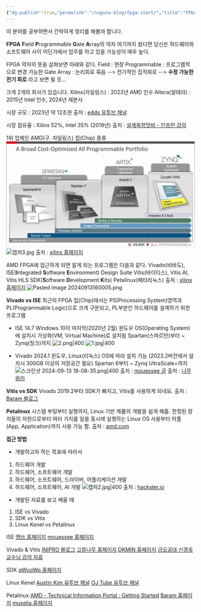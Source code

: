 ```yaml
---
{"dg-publish":true,"permalink":"/nuguna-blog/fpga-start/","title":"FPGA 첫 포스팅"}
---
```


이 분야를 공부하면서 간략하게 정리를 해볼까 합니다.

**FPGA**
**F**ield **P**rogrammable **G**ate **A**rray의 약자
여기까지 왔다면
당신은 하드웨어와 소프트웨어 사이 어딘가에서 업무를 하고 있을 가능성이 매우 높다.

FPGA 약자의 뜻을 살펴보면 아래와 같다.
Field : 현장
Programmable : 프로그램적으로 변경 가능한
Gate Array : 논리회로 묶음 --> 전기적인 집적회로
--> **수정 가능한 전기 회로** 라고 보면 될 듯...

크게 2개의 회사가 있습니다.
Xilinx(자일링스) : 2022년 AMD 인수
Altera(알테라) : 2015년 Intel 인수, 2024년 재분사

시장 규모 : 2023년 약 12조원
출처 : [e4ds 유투브 채널](https://www.youtube.com/watch?v=71ynkpNSQPI)

시장 점유율 : Xilinx 52%, Intel 35% (2019년)
출처 : [설계독학맛비 - 인프런 강의](https://www.inflearn.com/course/%EC%8B%A4%EC%A0%84-%EA%B0%80%EC%86%8D%EA%B8%B0-%EC%84%A4%EA%B3%84)

1위 업체인 AMD(구. 자일링스) 칩(Chip) 종류
<img src="/Attachments/캡처3.jpg"/>
![캡처3.jpg](/img/user/nuguna-Blog/Attachments/%EC%BA%A1%EC%B2%983.jpg)
출처 : [xilinx 홈페이지](https://www.xilinx.com/video/fpga/cost-optimized-fpga-soc-portfolio.html)

AMD FPGA에 접근하게 되면 알게 되는 프로그램은 다음과 같다.
Vivado(비바도), ISE(**I**ntegrated **S**oftware **E**nvironment) Design Suite
Vitis(바이티스),  Vitis AI, Vitis HLS
SDK(**S**oftware **D**evelopment **K**its)
Petalinux(페타리눅스)
출처 : [xilinx 홈페이지](https://www.xilinx.com/support/download.html)
![Pasted image 20240913160005.png](/img/user/nuguna-Blog/Attachments/Pasted%20image%2020240913160005.png)

**Vivado vs ISE**
최근의 FPGA 칩(Chip)에서는 PS(Processing System)영역과 PL(Programmable Logic)으로 크게 구분되고, PL부분인 하드웨어를 설계하기 위한 프로그램
- ISE 14.7 Windows 10이 마지막(2020년 2월)
윈도우 OS(Operating System)에 설치시 가상화(VM, Virtual Machine)로 설치됨
Spartan(스파르탄)부터 ~ Zynq(징크)까지
![2.png|400](/img/user/nuguna-Blog/Attachments/2.png)
![1.jpg|400](/img/user/nuguna-Blog/Attachments/1.jpg)

- Vivado 2024.1
윈도우, Linux(리눅스) OS에 따라 설치 가능 (2023.2버전에서 설치시 300GB 이상의 저장공간 필요)
Spartan 6부터 ~ Zynq UltraScale+까지
![스크린샷 2024-09-13 18-08-35.png|400](/img/user/nuguna-Blog/Attachments/%EC%8A%A4%ED%81%AC%EB%A6%B0%EC%83%B7%202024-09-13%2018-08-35.png)
출처 : [mouessee 글](https://740280.tistory.com/16)
출처 : [나무위키](https://namu.wiki/w/XILINX)

**Vitis vs SDK**
Vivado 2019.2부터 SDK가 빠지고, Vitis를 사용하게 되네요.
출처 : [Baram 블로그](https://m.blog.naver.com/chcbaram/222097170729)

**Petalinux**
시스템 부팅부터 실행까지, Linux 기반 제품의 개발을 쉽게 해줌.
한정된 장치들의 자원으로부터 여러 가지를 일을 동시에 실행하는 Linux OS 사용부터 어플(App, Application)까지 사용 가능 함.
출처 : [amd.com](https://www.amd.com/en/products/software/adaptive-socs-and-fpgas/embedded-software/petalinux-sdk.html)

**접근 방법**
- 개발하고자 하는 목표에 따라서
1. 하드웨어 개발
2. 하드웨어, 소프트웨어 개발
3. 하드웨어, 소프트웨어, 드라이버, 어플리케이션 개발
4. 하드웨어, 소프트웨어, AI 개발
![캡처2.jpg|400](/img/user/nuguna-Blog/Attachments/%EC%BA%A1%EC%B2%982.jpg)
출처 : [hackster.io](https://www.hackster.io/whitney-knitter/amd-xilinx-vivado-vitis-hls-y2k22-patch-application-guide-6af1cd)

- 개발된 자료를 보고 배울 때
1. ISE vs Vivado
2. SDK vs Vitis
3. Linux Kenel vs Petalinux

ISE
[땜쓰 홈페이지](https://m.blog.naver.com/PostView.naver?blogId=ansdbtls4067&logNo=221238865180&navType=by)
[mouessee 홈페이지](https://740280.tistory.com/16)

Vivado & Vitis
[INIPRO 블로그](https://blog.naver.com/iniproinc/221917248383)
[고뭉나무 홈페이지](https://rubber-tree.tistory.com/category/Digital%20Logic/Zybo%20z7%20%ED%94%84%EB%A1%9C%EC%A0%9D%ED%8A%B8)
[DKMIN 홈페이지](https://dkeemin.com/category/fpga/)
[금오공대 신경욱 교수님 강의 자료](http://www.kocw.net/home/cview.do?mty=p&kemId=1428200)

SDK
[qWooWp 홈페이지](https://qwoowp.tistory.com/21)

Linux Kenel
[Austin Kim 유투브 채널](https://www.youtube.com/watch?v=kEB28_z-myk&list=PLRrUisvYoUw9-cTYgkbTbr9f9CpbGdq4F)
[OJ Tube 유투브 채널](https://www.youtube.com/watch?v=zkpE7VYkpmM&list=PLz--ENLG_8TPuiK-Ib4uW5DXPvsdCDNc1)

Petalinux
[AMD - Technical Information Portal : Getting Started](https://docs.amd.com/v/u/en-US/dh0016-petalinux-tools-hub)
[Baram 홈페이지](https://blog.naver.com/chcbaram/222098925740)
[muselia 홈페이지](https://muselia.tistory.com/entry/Digilent-Arty-Z7-PetaLinux-1)
